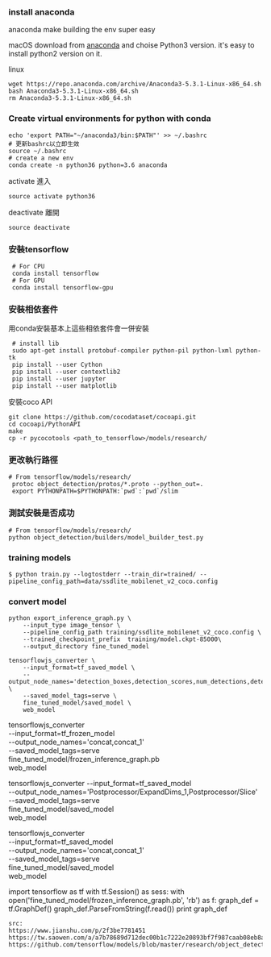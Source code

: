 

### install anaconda
anaconda make building the env super easy  

macOS
download from [anaconda]("https://www.anaconda.com/download/#macos")
and choise Python3 version. it's easy to install python2 version on it.

linux
```
wget https://repo.anaconda.com/archive/Anaconda3-5.3.1-Linux-x86_64.sh
bash Anaconda3-5.3.1-Linux-x86_64.sh
rm Anaconda3-5.3.1-Linux-x86_64.sh
```

### Create virtual environments for python with conda
```
echo 'export PATH="~/anaconda3/bin:$PATH"' >> ~/.bashrc   
# 更新bashrc以立即生效   
source ~/.bashrc   
# create a new env
conda create -n python36 python=3.6 anaconda   
```
activate 進入
```
source activate python36
```
deactivate 離開
```
source deactivate
```
### 安裝tensorflow
```
 # For CPU  
 conda install tensorflow  
 # For GPU  
 conda install tensorflow-gpu  
```
### 安裝相依套件  
用conda安裝基本上這些相依套件會一併安裝  
```
 # install lib
 sudo apt-get install protobuf-compiler python-pil python-lxml python-tk  
 pip install --user Cython  
 pip install --user contextlib2  
 pip install --user jupyter  
 pip install --user matplotlib  
```
安裝coco API
```
git clone https://github.com/cocodataset/cocoapi.git
cd cocoapi/PythonAPI
make
cp -r pycocotools <path_to_tensorflow>/models/research/
```

### 更改執行路徑
```
# From tensorflow/models/research/
 protoc object_detection/protos/*.proto --python_out=.   
 export PYTHONPATH=$PYTHONPATH:`pwd`:`pwd`/slim 
```

### 測試安裝是否成功
```
# From tensorflow/models/research/
python object_detection/builders/model_builder_test.py
```
### training models
```
$ python train.py --logtostderr --train_dir=trained/ --pipeline_config_path=data/ssdlite_mobilenet_v2_coco.config
```

### convert model
```
python export_inference_graph.py \
    --input_type image_tensor \
    --pipeline_config_path training/ssdlite_mobilenet_v2_coco.config \
    --trained_checkpoint_prefix  training/model.ckpt-85000\
    --output_directory fine_tuned_model
```
```
tensorflowjs_converter \
    --input_format=tf_saved_model \
    --output_node_names='detection_boxes,detection_scores,num_detections,detection_classes' \
    --saved_model_tags=serve \
    fine_tuned_model/saved_model \
    web_model
```
tensorflowjs_converter \
    --input_format=tf_frozen_model \
    --output_node_names='concat,concat_1' \
    --saved_model_tags=serve \
    fine_tuned_model/frozen_inference_graph.pb \
    web_model
    
tensorflowjs_converter --input_format=tf_saved_model \
                       --output_node_names='Postprocessor/ExpandDims_1,Postprocessor/Slice' \
                       --saved_model_tags=serve \
                       fine_tuned_model/saved_model \
                       web_model  
    
 tensorflowjs_converter \
    --input_format=tf_saved_model \
    --output_node_names='concat,concat_1' \
    --saved_model_tags=serve \
    fine_tuned_model/saved_model \
    web_model
    
import tensorflow as tf
with tf.Session() as sess:
    with open('fine_tuned_model/frozen_inference_graph.pb', 'rb') as f:
        graph_def = tf.GraphDef()
        graph_def.ParseFromString(f.read()) 
        print graph_def
```
src:
https://www.jianshu.com/p/2f3be7781451  
https://tw.saowen.com/a/a7b78689d712dec00b1c7222e20893bf7f987caab08eb8aba68d4bfa4ac16e74  
https://github.com/tensorflow/models/blob/master/research/object_detection/g3doc/installation.md  
